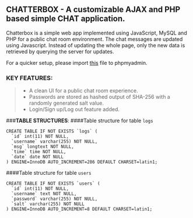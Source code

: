 ## **CHATTERBOX - A customizable AJAX and PHP based simple CHAT application.**

Chatterbox is a simple web app implemented using JavaScript, MySQL and PHP for a public chat room environment. 
The chat messages are updated using Javascript. Instead of updating the whole page, only the new data is retrieved by querying the server for updates.

For a quicker setup, please import [this] file to phpmyadmin. 

### **KEY FEATURES**:
>-  A clean UI for a public chat room experience.  
>- Passwords are stored as hashed output of SHA-256 with a randomly generated salt value.
>- Login/Sign up/Log out feature added.


###**TABLE STRUCTURES**:
####Table structure for table `logs`
```
CREATE TABLE IF NOT EXISTS `logs` (
  `id` int(11) NOT NULL,
  `username` varchar(255) NOT NULL,
  `msg` longtext NOT NULL,
  `time` time NOT NULL,
  `date` date NOT NULL
) ENGINE=InnoDB AUTO_INCREMENT=286 DEFAULT CHARSET=latin1;
```
####Table structure for table `users`
```
CREATE TABLE IF NOT EXISTS `users` (
  `id` int(11) NOT NULL,
  `username` text NOT NULL,
  `password` varchar(255) NOT NULL,
  `salt` varchar(255) NOT NULL
) ENGINE=InnoDB AUTO_INCREMENT=8 DEFAULT CHARSET=latin1;
```




 

[this]:https://github.com/rahul1raman/chatterbox/blob/master/chatbox.sql


